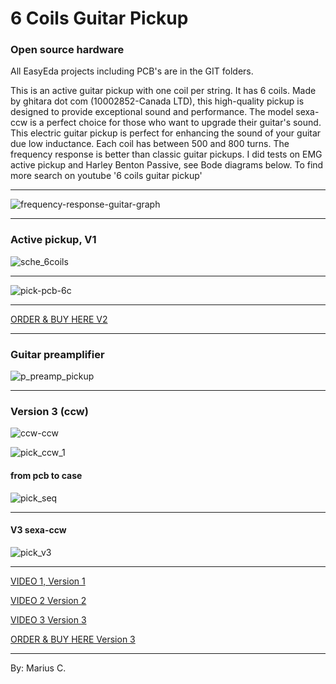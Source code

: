 # 6 Coils Guitar Pickup

### Open source hardware

All EasyEda projects including PCB's are in the GIT folders.

This is an active guitar pickup with one coil per string. It has 6 coils.
Made by ghitara dot com (10002852-Canada LTD), this high-quality pickup is designed to provide exceptional sound and performance. 
The model sexa-ccw is a perfect choice for those who want to upgrade their guitar's sound. This electric guitar pickup is perfect 
for enhancing the sound of your guitar due low inductance. Each coil has between 500 and 800 turns. The frequency response is better than 
classic guitar pickups. I did tests on EMG active pickup and Harley Benton Passive, see Bode diagrams below. 
To find more search on youtube '6 coils guitar pickup'



---

![frequency-response-guitar-graph](https://github.com/circinusX1/sexa-ccw/assets/69641625/6f998b94-56da-473a-8156-6cec2b3ec632)


---


### Active pickup, V1

![sche_6coils](https://github.com/circinusX1/sexa-ccw/assets/69641625/2b5d4f61-82ba-425c-bbf4-3223ea398ee7)

---

![pick-pcb-6c](https://github.com/circinusX1/sexa-ccw/assets/69641625/6b53ffa5-7a11-4bb3-852e-07e3fcdf1ea7)

---

 [ORDER & BUY HERE V2](https://ghitara.com/?p=_sexa_ccw.php)

---

### Guitar preamplifier

![p_preamp_pickup](https://github.com/circinusX1/sexa-ccw/assets/69641625/39306ad6-bfc7-4342-b26f-afd0f1829d24)


---

### Version 3 (ccw)

![ccw-ccw](https://github.com/circinusX1/sexa-ccw/assets/69641625/705334d1-1f78-4508-b1aa-072ef6adda7b)

![pick_ccw_1](https://github.com/circinusX1/sexa-ccw/assets/69641625/149950e2-94ec-436f-96f5-01bc58652f33)


#### from pcb to case

![pick_seq](https://github.com/circinusX1/sexa-ccw/assets/69641625/caf1bd12-a4d6-47eb-b519-b1b35704c5af)

---

#### V3 sexa-ccw

![pick_v3](https://github.com/circinusX1/sexa-ccw/assets/69641625/90c53b04-8858-478b-84e9-50dcb3daaf10)


---

[VIDEO 1, Version 1](https://www.youtube.com/watch?v=PKX4ls18GiM)

[VIDEO 2 Version 2](https://www.youtube.com/watch?v=29cAE45jkJk)

[VIDEO 3 Version 3](https://www.youtube.com/watch?v=EW_jxvgFBk8)

[ORDER & BUY HERE Version 3](https://ghitara.com/?p=_sexa_ccw.php)

---

By: Marius C.


